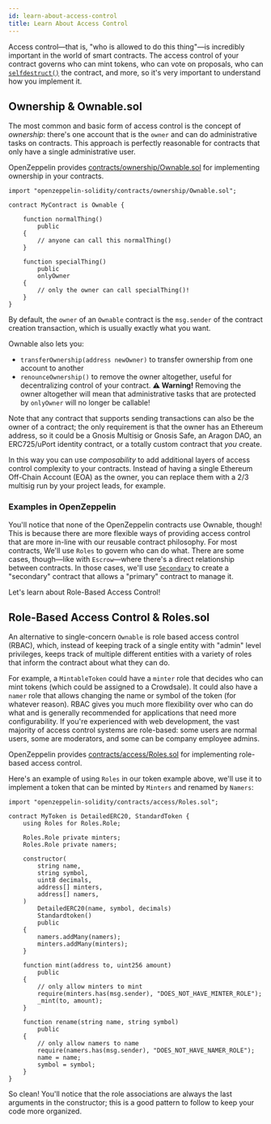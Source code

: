 ```yaml
---
id: learn-about-access-control
title: Learn About Access Control
---
```


Access control—that is, "who is allowed to do this thing"—is incredibly important in the world of smart contracts. The access control of your contract governs who can mint tokens, who can vote on proposals, who can [`selfdestruct()`](https://blog.zeppelin.solutions/on-the-parity-wallet-multisig-hack-405a8c12e8f7) the contract, and more, so it's very important to understand how you implement it.

## Ownership & Ownable.sol

The most common and basic form of access control is the concept of _ownership_: there's one account that is the `owner` and can do administrative tasks on contracts. This approach is perfectly reasonable for contracts that only have a single administrative user.

OpenZeppelin provides [contracts/ownership/Ownable.sol](https://github.com/OpenZeppelin/openzeppelin-solidity/blob/master/contracts/ownership/Ownable.sol) for implementing ownership in your contracts.

```solidity
import "openzeppelin-solidity/contracts/ownership/Ownable.sol";

contract MyContract is Ownable {

    function normalThing()
        public
    {
        // anyone can call this normalThing()
    }

    function specialThing()
        public
        onlyOwner
    {
        // only the owner can call specialThing()!
    }
}
```

By default, the `owner` of an `Ownable` contract is the `msg.sender` of the contract creation transaction, which is usually exactly what you want.

Ownable also lets you:
+ `transferOwnership(address newOwner)` to transfer ownership from one account to another
+ `renounceOwnership()` to remove the owner altogether, useful for decentralizing control of your contract. **⚠ Warning!** Removing the owner altogether will mean that administrative tasks that are protected by `onlyOwner` will no longer be callable!


Note that any contract that supports sending transactions can also be the owner of a contract; the only requirement is that the owner has an Ethereum address, so it could be a Gnosis Multisig or Gnosis Safe, an Aragon DAO, an ERC725/uPort identity contract, or a totally custom contract that _you_ create.

In this way you can use _composability_ to add additional layers of access control complexity to your contracts. Instead of having a single Ethereum Off-Chain Account (EOA) as the owner, you can replace them with a 2/3 multisig run by your project leads, for example.

### Examples in OpenZeppelin

You'll notice that none of the OpenZeppelin contracts use Ownable, though! This is because there are more flexible ways of providing access control that are more in-line with our reusable contract philosophy. For most contracts, We'll use `Roles` to govern who can do what. There are some cases, though—like with `Escrow`—where there's a direct relationship between contracts. In those cases, we'll use [`Secondary`](https://github.com/OpenZeppelin/openzeppelin-solidity/blob/master/contracts/ownership/Secondary.sol) to create a "secondary" contract that allows a "primary" contract to manage it.

Let's learn about Role-Based Access Control!

## Role-Based Access Control & Roles.sol

An alternative to single-concern `Ownable` is role based access control (RBAC), which, instead of keeping track of a single entity with "admin" level privileges, keeps track of multiple different entities with a variety of roles that inform the contract about what they can do.

For example, a `MintableToken` could have a `minter` role that decides who can mint tokens (which could be assigned to a Crowdsale). It could also have a `namer` role that allows changing the name or symbol of the token (for whatever reason). RBAC gives you much more flexibility over who can do what and is generally recommended for applications that need more configurability. If you're experienced with web development, the vast majority of access control systems are role-based: some users are normal users, some are moderators, and some can be company employee admins.

OpenZeppelin provides [contracts/access/Roles.sol](https://github.com/OpenZeppelin/openzeppelin-solidity/blob/master/contracts/access/Roles.sol) for implementing role-based access control.

Here's an example of using `Roles` in our token example above, we'll use it to implement a token that can be minted by `Minters` and renamed by `Namers`:

```solidity
import "openzeppelin-solidity/contracts/access/Roles.sol";

contract MyToken is DetailedERC20, StandardToken {
    using Roles for Roles.Role;

    Roles.Role private minters;
    Roles.Role private namers;

    constructor(
        string name,
        string symbol,
        uint8 decimals,
        address[] minters,
        address[] namers,
    )
        DetailedERC20(name, symbol, decimals)
        Standardtoken()
        public
    {
        namers.addMany(namers);
        minters.addMany(minters);
    }

    function mint(address to, uint256 amount)
        public
    {
        // only allow minters to mint
        require(minters.has(msg.sender), "DOES_NOT_HAVE_MINTER_ROLE");
        _mint(to, amount);
    }

    function rename(string name, string symbol)
        public
    {
        // only allow namers to name
        require(namers.has(msg.sender), "DOES_NOT_HAVE_NAMER_ROLE");
        name = name;
        symbol = symbol;
    }
}
```

So clean! You'll notice that the role associations are always the last arguments in the constructor; this is a good pattern to follow to keep your code more organized.
